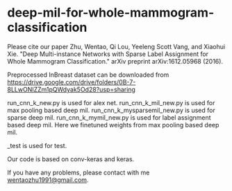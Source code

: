 # deep-mil-for-whole-mammogram-classification

Please cite our paper Zhu, Wentao, Qi Lou, Yeeleng Scott Vang, and Xiaohui Xie. "Deep Multi-instance Networks with Sparse Label Assignment for Whole Mammogram Classification." arXiv preprint arXiv:1612.05968 (2016).

Preprocessed InBreast dataset can be downloaded from https://drive.google.com/drive/folders/0B-7-8LLwONIZZm1pQWdyak5Od28?usp=sharing

run_cnn_k_new.py is used for alex net.
run_cnn_k_mil_new.py is used for max pooling based deep mil.
run_cnn_k_mysparsemil_new.py is used for sparse deep mil.
run_cnn_k_mymil_new.py is used for label assignment based deep mil. Here we finetuned weights from max pooling based deep mil.

_test is used for test. 

Our code is based on conv-keras and keras.

If you have any problems, please contact with me wentaozhu1991@gmail.com.
